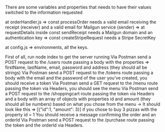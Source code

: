There are some variables and properties that needs to have their values switched to the information requested

at orderHandler.js => const processOrder needs a valid email receiving the receipt (receiver) and a valid email for Mailgun service (sender)
=> at requestDetails inside const sendReceipt needs a Mailgun domain and an authentication key
=> const createStripeRequest needs a Stripe SecretKey

at config.js => environments, all the keys.

First of all, run node index to get the server running
Via Postman send a POST request to the /users route passing a body with the properties => firstName, lastName, email, password and address (they should all be strings)
Via Postman send a POST request to the /tokens route passing a body with the email and the password of the user you've created, you should receive a token
Via Postman send a GET request to the /menu route passing the token via Headers, you should see the menu
Via Postman send a POST request to the /shoppingcart route passing the token via Headers and a body with an array of objects with properties id and amount (they should all be numbers) based on what you chose from the menu
-> It should look like this => [{"id":1, "amount": 3}] if you chose to buy 3 pizzas with the property id = 1
You should receive a message confirming the order and an orderId
Via Postman send a POST request to the /purchase route passing the token and the orderId via Headers.
